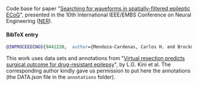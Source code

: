 Code base for paper "[Searching for waveforms in spatially-filtered epileptic ECoG][accepted_paper]", presented in the 10th International IEEE/EMBS Conference on Neural Engineering ([NER][NER]).


#### BibTeX entry
```bibtex
@INPROCEEDINGS{9441220,  author={Mendoza-Cardenas, Carlos H. and Brockmeier, Austin J.},  booktitle={2021 10th International IEEE/EMBS Conference on Neural Engineering (NER)},   title={Searching for waveforms on spatially-filtered epileptic ECoG},   year={2021},  volume={},  number={},  pages={403-406},  doi={10.1109/NER49283.2021.9441220}}
```

This work uses data sets and annotations from "[Virtual resection predicts surgical outcome for drug-resistant epilepsy][Lkini2019]", by L.G. Kini et al. The corresponding author kindly gave us permission to put here the annotations (the DATA.json file in the `annotations` folder).

[Lkini2019]: https://academic.oup.com/brain/article-abstract/142/12/3892/5584755
[accepted_paper]: https://arxiv.org/abs/2103.13853
[NER]: https://neuro.embs.org
